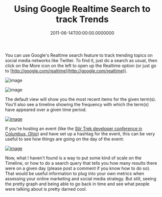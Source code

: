 ﻿---
title: Using Google Realtime Search to track Trends
date: "2011-06-14T00:00:00.0000000"
featuredImage: img/using-google-realtime-search-to-track-trends-featured.png
---

You can use Google's Realtime search feature to track trending topics on social media networks like Twitter. To find it, just do a search as usual, then click on the More icon on the left to open up the Realtime option (or just go to [http://google.com/realtime](http://google.com/realtime)).

![image](/img/image_8_google.png "image")

![image](/img/image_7_google.png"image")

The default view will show you the most recent items for the given term(s). You'll also see a timeline showing the frequency with which the term(s) have appeared over a given time period.

[![image](/img/image_thumb_2_google.png"image")](http://stevesmithblog.com/files/media/image/Windows-Live-Writer/Using-Google-Realtime-Search-to-track-Tr_9654/image_6.png)

If you're hosting an event (like the [Stir Trek developer conference in Columbus, Ohio](http://stirtrek.com)) and have set up a hashtag for the event, this can be very useful to see how things are going on the day of the event:

[![image](/img/image_thumb_3_google.png"image")](http://stevesmithblog.com/files/media/image/Windows-Live-Writer/Using-Google-Realtime-Search-to-track-Tr_9654/image_10.png)

Now, what I haven't found is a way to put some kind of scale on the Timeline, or how to do a search query that tells you how many results there were on a given day (please post a comment if you know how to do so). That would be useful information to plug into your own metrics when assessing your online marketing and social media strategy. But still, seeing the pretty graph and being able to go back in time and see what people were talking about is pretty darned cool.

